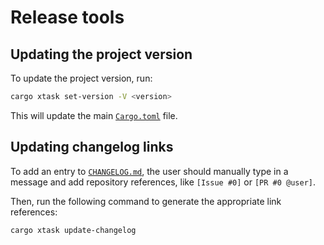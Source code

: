 # Release tools

## Updating the project version

To update the project version, run:

```bash
cargo xtask set-version -V <version>
```

This will update the main [`Cargo.toml`](../Cargo.toml) file.

## Updating changelog links

To add an entry to [`CHANGELOG.md`](../CHANGELOG.md), the user should manually type in a message and add repository references, like `[Issue #0]` or `[PR #0 @user]`.

Then, run the following command to generate the appropriate link references:

```bash
cargo xtask update-changelog
```
